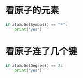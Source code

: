 # 看原子的元素
```py
if atom.GetSymbol() == "*":
    print('yes')
```

# 看原子连了几个键
```py
if atom.GetDegree() == 2:
    print('yes')
```